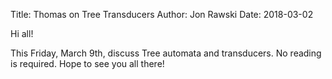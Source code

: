 Title: Thomas on Tree Transducers
Author: Jon Rawski
Date: 2018-03-02

Hi all!

This Friday, March 9th, discuss Tree automata and transducers. No reading is required. Hope to see you all there!